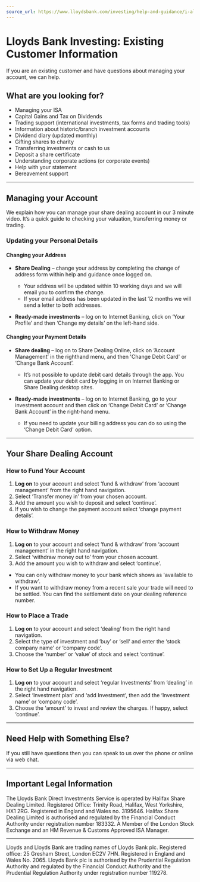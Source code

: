 ```yaml
---
source_url: https://www.lloydsbank.com/investing/help-and-guidance/i-already-invest-with-lloyds.html
---
```


# Lloyds Bank Investing: Existing Customer Information

If you are an existing customer and have questions about managing your account, we can help.

## What are you looking for?

- Managing your ISA
- Capital Gains and Tax on Dividends
- Trading support (international investments, tax forms and trading tools)
- Information about historic/branch investment accounts
- Dividend diary (updated monthly)
- Gifting shares to charity
- Transferring investments or cash to us
- Deposit a share certificate
- Understanding corporate actions (or corporate events)
- Help with your statement
- Bereavement support

---

## Managing your Account

We explain how you can manage your share dealing account in our 3 minute video. It’s a quick guide to checking your valuation, transferring money or trading.

### Updating your Personal Details

#### Changing your Address

- **Share Dealing** – change your address by completing the change of address form within help and guidance once logged on.
    - Your address will be updated within 10 working days and we will email you to confirm the change.
    - If your email address has been updated in the last 12 months we will send a letter to both addresses.

- **Ready-made investments** – log on to Internet Banking, click on ‘Your Profile’ and then ‘Change my details’ on the left-hand side.

#### Changing your Payment Details

- **Share dealing** – log on to Share Dealing Online, click on ‘Account Management’ in the righthand menu, and then 'Change Debit Card' or ‘Change Bank Account’.
    - It’s not possible to update debit card details through the app. You can update your debit card by logging in on Internet Banking or Share Dealing desktop sites.

- **Ready-made investments** – log on to Internet Banking, go to your investment account and then click on ‘Change Debit Card’ or ‘Change Bank Account’ in the right-hand menu.
    - If you need to update your billing address you can do so using the ‘Change Debit Card' option.

---

## Your Share Dealing Account

### How to Fund Your Account

1. **Log on** to your account and select ‘fund & withdraw’ from ‘account management’ from the right hand navigation.
2. Select ‘Transfer money in’ from your chosen account.
3. Add the amount you wish to deposit and select ‘continue’.
4. If you wish to change the payment account select ‘change payment details’.

### How to Withdraw Money

1. **Log on** to your account and select ‘fund & withdraw’ from ‘account management’ in the right hand navigation.
2. Select ‘withdraw money out to’ from your chosen account.
3. Add the amount you wish to withdraw and select ‘continue’.

- You can only withdraw money to your bank which shows as 'available to withdraw'.
- If you want to withdraw money from a recent sale your trade will need to be settled. You can find the settlement date on your dealing reference number.

### How to Place a Trade

1. **Log on** to your account and select ‘dealing’ from the right hand navigation.
2. Select the type of investment and ‘buy’ or ‘sell‘ and enter the ‘stock company name’ or ‘company code’.
3. Choose the ‘number’ or ‘value’ of stock and select ‘continue’.

### How to Set Up a Regular Investment

1. **Log on** to your account and select ‘regular Investments’ from ‘dealing’ in the right hand navigation.
2. Select ‘Investment plan’ and ‘add Investment’, then add the ‘Investment name’ or ‘company code’.
3. Choose the ‘amount’ to invest and review the charges. If happy, select ‘continue’.

---

## Need Help with Something Else?

If you still have questions then you can speak to us over the phone or online via web chat.

---

## Important Legal Information

The Lloyds Bank Direct Investments Service is operated by Halifax Share Dealing Limited. Registered Office: Trinity Road, Halifax, West Yorkshire, HX1 2RG. Registered in England and Wales no. 3195646. Halifax Share Dealing Limited is authorised and regulated by the Financial Conduct Authority under registration number 183332. A Member of the London Stock Exchange and an HM Revenue & Customs Approved ISA Manager.

---

Lloyds and Lloyds Bank are trading names of Lloyds Bank plc. Registered office: 25 Gresham Street, London EC2V 7HN. Registered in England and Wales No. 2065. Lloyds Bank plc is authorised by the Prudential Regulation Authority and regulated by the Financial Conduct Authority and the Prudential Regulation Authority under registration number 119278.
